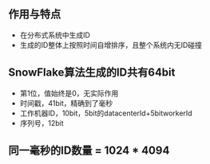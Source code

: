 ## 作用与特点
- 在分布式系统中生成ID
- 生成的ID整体上按照时间自增排序，且整个系统内无ID碰撞
## SnowFlake算法生成的ID共有64bit
- 第1位，值始终是0，无实际作用
- 时间戳，41bit，精确到了毫秒
- 工作机器ID，10bit，5bit的datacenterId+5bitworkerId
- 序列号，12bit
## 同一毫秒的ID数量 = 1024 * 4094
